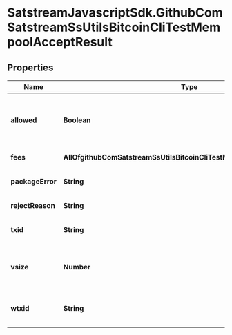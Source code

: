 # SatstreamJavascriptSdk.GithubComSatstreamSsUtilsBitcoinCliTestMempoolAcceptResult

## Properties
Name | Type | Description | Notes
------------ | ------------- | ------------- | -------------
**allowed** | **Boolean** | Whether this tx would be accepted to the mempool | [optional] 
**fees** | **AllOfgithubComSatstreamSsUtilsBitcoinCliTestMempoolAcceptResultFees** | Transaction fees | [optional] 
**packageError** | **String** | Package validation error, if any | [optional] 
**rejectReason** | **String** | Rejection string | [optional] 
**txid** | **String** | The transaction hash in hex | [optional] 
**vsize** | **Number** | Virtual transaction size as defined in BIP 141 | [optional] 
**wtxid** | **String** | The transaction witness hash in hex | [optional] 
